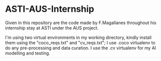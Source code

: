 # ASTI-AUS-Internship
Given in this repository are the code made by F.Magallanes throughout his internship stay at ASTI under the AUS project.

I'm using two virtual environments in my working directory, kindly install them using the "coco_reqs.txt" and "cv_reqs.txt"; I use .coco virtualenv to do any pre-processing and data curation. I use the .cv virtualenv for my AI modelling and testing.


